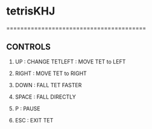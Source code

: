 # tetrisKHJ
========================================

##  CONTROLS

1. UP : CHANGE TETLEFT : MOVE TET to LEFT
2. RIGHT : MOVE TET to RIGHT
3. DOWN : FALL TET FASTER

4. SPACE : FALL DIRECTLY
5. P : PAUSE
6. ESC : EXIT TET
